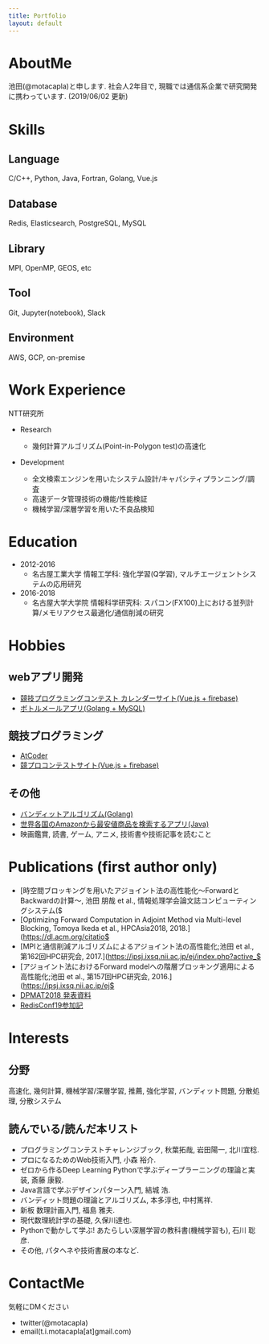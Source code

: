 ```yaml
---
title: Portfolio
layout: default
---
```


# AboutMe
池田(@motacapla)と申します. 社会人2年目で, 現職では通信系企業で研究開発に携わっています. (2019/06/02 更新)

# Skills
## Language
C/C++, Python, Java, Fortran, Golang, Vue.js

## Database
Redis, Elasticsearch, PostgreSQL, MySQL

## Library
MPI, OpenMP, GEOS, etc

## Tool
Git, Jupyter(notebook), Slack

## Environment
AWS, GCP, on-premise

# Work Experience
NTT研究所

- Research
  - 幾何計算アルゴリズム(Point-in-Polygon test)の高速化

- Development
  - 全文検索エンジンを用いたシステム設計/キャパシティプランニング/調査
  - 高速データ管理技術の機能/性能検証
  - 機械学習/深層学習を用いた不良品検知

# Education
- 2012-2016
  - 名古屋工業大学 情報工学科: 強化学習(Q学習), マルチエージェントシステムの応用研究
- 2016-2018
  - 名古屋大学大学院 情報科学研究科: スパコン(FX100)上における並列計算/メモリアクセス最適化/通信削減の研究

# Hobbies
## webアプリ開発
- [競技プログラミングコンテスト カレンダーサイト(Vue.js + firebase)](https://bit.ly/2I58ioQ)
- [ボトルメールアプリ(Golang + MySQL)](https://bottlemail.appspot.com/)

## 競技プログラミング
- [AtCoder](https://atcoder.jp/users/motacapla?lang=ja)
- [競プロコンテストサイト(Vue.js + firebase)](https://bit.ly/2I58ioQ)

## その他
- [バンディットアルゴリズム(Golang)](https://github.com/motacapla/Multi-armed-Bandit-Algorithms)
- [世界各国のAmazonから最安値商品を検索するアプリ(Java)](https://qiita.com/motacapla/items/f02233f0feea7cad9244)
- 映画鑑賞, 読書, ゲーム, アニメ, 技術書や技術記事を読むこと

# Publications (first author only)
- [時空間ブロッキングを用いたアジョイント法の高性能化～ForwardとBackwardの計算～, 池田 朋哉 et al., 情報処理学会論文誌コンピューティングシステム($
- [Optimizing Forward Computation in Adjoint Method via Multi-level Blocking, Tomoya Ikeda et al., HPCAsia2018, 2018.](https://dl.acm.org/citatio$
- [MPIと通信削減アルゴリズムによるアジョイント法の高性能化;池田 et al., 第162回HPC研究会, 2017.](https://ipsj.ixsq.nii.ac.jp/ej/index.php?active_$
- [アジョイント法におけるForward modelへの階層ブロッキング適用による高性能化;池田 et al., 第157回HPC研究会, 2016.](https://ipsj.ixsq.nii.ac.jp/ej$
- [DPMAT2018 発表資料](http://www.abc-lib.org/Workshop/DPMAT2017-ikeda.pdf)
- [RedisConf19参加記](https://medium.com/nttlabs/redisconf19-58eec0b1f6d2)

# Interests
## 分野
高速化, 幾何計算, 機械学習/深層学習, 推薦, 強化学習, バンディット問題, 分散処理, 分散システム

## 読んでいる/読んだ本リスト
 - プログラミングコンテストチャレンジブック, 秋葉拓哉, 岩田陽一, 北川宜稔.
 - プロになるためのWeb技術入門, 小森 裕介.
 - ゼロから作るDeep Learning Pythonで学ぶディープラーニングの理論と実装, 斎藤 康毅.
 - Java言語で学ぶデザインパターン入門, 結城 浩.
 - バンディット問題の理論とアルゴリズム, 本多淳也, 中村篤祥.
 - 新板 数理計画入門, 福島 雅夫.
 - 現代数理統計学の基礎, 久保川達也.
 - Pythonで動かして学ぶ! あたらしい深層学習の教科書(機械学習も), 石川 聡彦.
 - その他, パタヘネや技術書展の本など.

# ContactMe
気軽にDMください
- twitter(@motacapla)
- email(t.i.motacapla[at]gmail.com)
